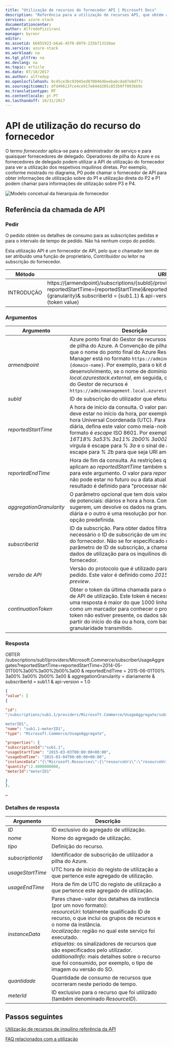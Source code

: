 ```yaml
---
title: "Utilização de recursos do fornecedor API | Microsoft Docs"
description: "Referência para a utilização de recursos API, que obtém as informações de utilização de pilha do Azure"
services: azure-stack
documentationcenter: 
author: AlfredoPizzirani
manager: byronr
editor: 
ms.assetid: b6055923-b6a6-45f0-8979-225b713150ae
ms.service: azure-stack
ms.workload: na
ms.tgt_pltfrm: na
ms.devlang: na
ms.topic: article
ms.date: 07/10/2017
ms.author: alfredop
ms.openlocfilehash: 0c45ce3bc93945ed8700464beebabcda07e8d77c
ms.sourcegitcommit: dfd49613fce4ce917e844d205c85359ff093bb9c
ms.translationtype: MT
ms.contentlocale: pt-PT
ms.lasthandoff: 10/31/2017
---
```

# <a name="provider-resource-usage-api"></a>API de utilização do recurso do fornecedor
O termo *fornecedor* aplica-se para o administrador de serviço e para quaisquer fornecedores de delegado. Operadores de pilha do Azure e os fornecedores de delegado podem utilizar a API de utilização do fornecedor para ver a utilização dos respetivos inquilinos diretas. Por exemplo, conforme mostrado no diagrama, P0 pode chamar o fornecedor de API para obter informações de utilização sobre do P1 e utilização direta do P2 e P1 podem chamar para informações de utilização sobre P3 e P4.

![Modelo concetual da hierarquia de fornecedor](media/azure-stack-provider-resource-api/image1.png)

## <a name="api-call-reference"></a>Referência da chamada de API
### <a name="request"></a>Pedir
O pedido obtém os detalhes de consumo para as subscrições pedidas e para o intervalo de tempo de pedido. Não há nenhum corpo do pedido.

Esta utilização API é um fornecedor de API, pelo que o chamador tem de ser atribuído uma função de proprietário, Contribuidor ou leitor na subscrição do fornecedor.

| **Método** | **URI do pedido** |
| --- | --- |
| INTRODUÇÃO |https://{armendpoint}/subscriptions/{subId}/providers/Microsoft.Commerce/subscriberUsageAggregates?reportedStartTime={reportedStartTime}&reportedEndTime={reportedEndTime}&aggregationGranularity={granularity}& subscriberId = {sub1.1} & api-version = 2015-06-01-preview & continuationToken = {token value} |

### <a name="arguments"></a>Argumentos
| **Argumento** | **Descrição** |
| --- | --- |
| *armendpoint* |Azure ponto final do Gestor de recursos do ambiente de pilha do Azure. A Convenção de pilha do Azure é que o nome do ponto final do Azure Resource Manager está no formato `https://adminmanagement.{domain-name}`. Por exemplo, para o kit de desenvolvimento, se o nome de domínio for *local.azurestack.external*, em seguida, o ponto final do Gestor de recursos é `https://adminmanagement.local.azurestack.external`. |
| *subId* |ID de subscrição do utilizador que efetua a chamada. |
| *reportedStartTime* |A hora de início da consulta. O valor para *DateTime* deve estar no início da hora, por exemplo, 13:00 e na hora Universal Coordenada (UTC). Para agregação diária, defina este valor como meia-noite do UTC. O formato é *escape* ISO 8601. Por exemplo, *2015-06-16T18% 3a53% 3a11% 2b00% 3a00Z*, em que a vírgula é escape para *% 3a* e o sinal de adição é escape para *% 2b* para que seja URI amigável. |
| *reportedEndTime* |Hora de fim da consulta. As restrições que se aplicam ao *reportedStartTime* também se aplicam para este argumento. O valor para *reportedEndTime* não pode estar no futuro ou a data atual. Se estiver, o resultado é definido para "processar não concluída." |
| *aggregationGranularity* |O parâmetro opcional que tem dois valores discretos de potenciais: diários e hora a hora. Como os valores sugerem, um devolve os dados na granularidade diária e o outro é uma resolução por hora. A diária é a opção predefinida. |
| *subscriberId* |ID da subscrição. Para obter dados filtrados, é necessário o ID de subscrição de um inquilino direto do fornecedor. Não se for especificado nenhum parâmetro de ID de subscrição, a chamada devolve dados de utilização para os inquilinos direta do fornecedor. |
| *versão de API* |Versão do protocolo que é utilizado para efetuar este pedido. Este valor é definido como *2015-06-01-preview*. |
| *continuationToken* |Obter o token da última chamada para o fornecedor de API de utilização. Este token é necessário quando uma resposta é maior do que 1000 linhas e funciona como um marcador para conhecer o progresso. Se o token não estiver presente, os dados são obtidos a partir do início do dia ou a hora, com base na granularidade transmitido. |

### <a name="response"></a>Resposta
OBTER /subscriptions/sub1/providers/Microsoft.Commerce/subscriberUsageAggregates?reportedStartTime=reportedStartTime=2014-05-01T00%3a00%3a00%2b00%3a00 & reportedEndTime = 2015-06-01T00% 3a00% 3a00% 2b00% 3a00 & aggregationGranularity = diariamente & subscriberId = sub1.1 & api-version = 1.0

```json
{
"value": [
{

"id":
"/subscriptions/sub1.1/providers/Microsoft.Commerce/UsageAggregate/sub1.1-

meterID1",
"name": "sub1.1-meterID1",
"type": "Microsoft.Commerce/UsageAggregate",

"properties": {
"subscriptionId":"sub1.1",
"usageStartTime": "2015-03-03T00:00:00+00:00",
"usageEndTime": "2015-03-04T00:00:00+00:00",
"instanceData":"{\"Microsoft.Resources\":{\"resourceUri\":\"resourceUri1\",\"location\":\"Alaska\",\"tags\":null,\"additionalInfo\":null}}",
"quantity":2.4000000000,
"meterId":"meterID1"

}
},

…
```

### <a name="response-details"></a>Detalhes de resposta
| **Argumento** | **Descrição** |
| --- | --- |
| *ID* |ID exclusivo do agregado de utilização. |
| *nome* |Nome do agregado de utilização. |
| *tipo* |Definição do recurso. |
| *subscriptionId* |Identificador de subscrição de utilizador a pilha do Azure. |
| *usageStartTime* |UTC hora de início do registo de utilização a que pertence este agregado de utilização.|
| *usageEndTime* |Hora de fim de UTC do registo de utilização a que pertence este agregado de utilização. |
| *instanceData* |Pares chave-valor dos detalhes da instância (por um novo formato):<br> *resourceUri*: totalmente qualificado ID de recurso, o que inclui os grupos de recursos e o nome da instância. <br> *localização*: região no qual este serviço foi executado. <br> *etiquetas*: os sinalizadores de recursos que são especificados pelo utilizador. <br> *additionalInfo*: mais detalhes sobre o recurso que foi consumido, por exemplo, o tipo de imagem ou versão do SO. |
| *quantidade* |Quantidade de consumo de recursos que ocorreram neste período de tempo. |
| *meterId* |ID exclusivo para o recurso que foi utilizado (também denominado *ResourceID*). |

## <a name="next-steps"></a>Passos seguintes
[Utilização de recursos de inquilino referência da API](azure-stack-tenant-resource-usage-api.md)

[FAQ relacionados com a utilização](azure-stack-usage-related-faq.md)
